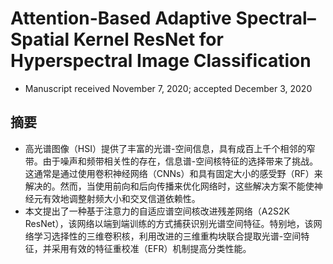 # Attention-Based Adaptive Spectral–Spatial Kernel ResNet for Hyperspectral Image Classification
- Manuscript received November 7, 2020; accepted December 3, 2020
## 摘要
- 高光谱图像（HSI）提供了丰富的光谱-空间信息，具有成百上千个相邻的窄带。由于噪声和频带相关性的存在，信息谱-空间核特征的选择带来了挑战。这通常是通过使用卷积神经网络（CNNs）和具有固定大小的感受野（RF）来解决的。然而，当使用前向和后向传播来优化网络时，这些解决方案不能使神经元有效地调整射频大小和交叉信道依赖性。
- 本文提出了一种基于注意力的自适应谱空间核改进残差网络（A2S2K ResNet），该网络以端到端训练的方式捕获识别光谱空间特征。特别地，该网络学习选择性的三维卷积核，利用改进的三维重构块联合提取光谱-空间特征，并采用有效的特征重校准（EFR）机制提高分类性能。
